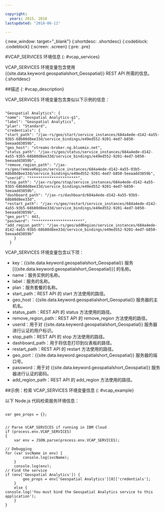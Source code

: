```yaml
---

copyright:
  years: 2015, 2018
lastupdated: "2018-06-11"

---
```


<!-- Attribute definitions -->
{:new_window: target="_blank"}
{:shortdesc: .shortdesc}
{:codeblock: .codeblock}
{:screen: .screen}
{:pre: .pre}

#VCAP_SERVICES 环境信息
{: #vcap_services}


VCAP_SERVICES 环境变量包含使用 {{site.data.keyword.geospatialshort_Geospatial}} REST API 所需的信息。
{:shortdesc}

##描述
{: #vcap_description}

VCAP_SERVICES 环境变量包含类似以下示例的信息：

<pre><code>
"Geospatial Analytics": {
"name": "Geospatial Analytics-g1",
"label": "Geospatial Analytics",
"plan": "Standard",
"credentials": {
"start_path": "/jax-rs/geo/start/service_instances/684a4ede-d142-4a55-93b5-68b80d8ee33d/service_bindings/e49ed552-9201-4ed7-b850-5eeaadd3859b",
"geo_host": "streams-broker.ng.bluemix.net",
"status_path": "/jax-rs/geo/status/service_instances/684a4ede-d142-4a55-93b5-68b80d8ee33d/service_bindings/e49ed552-9201-4ed7-b850-5eeaadd3859b",
"remove_region_path": "/jax-rs/geo/removeRegion/service_instances/684a4ede-d142-4a55-93b5-68b80d8ee33d/service_bindings/e49ed552-9201-4ed7-b850-5eeaadd3859b",
"userid": "**********************",
"stop_path": "/jax-rs/geo/stop/service_instances/684a4ede-d142-4a55-93b5-68b80d8ee33d/service_bindings/e49ed552-9201-4ed7-b850-5eeaadd3859b",
"dashboard_path": "/jax-rs/dashboard/684a4ede-d142-4a55-93b5-68b80d8ee33d",
"restart_path": "/jax-rs/geo/restart/service_instances/684a4ede-d142-4a55-93b5-68b80d8ee33d/service_bindings/e49ed552-9201-4ed7-b850-5eeaadd3859b",
"geo_port": 443,
"password": "**********************",
"add_region_path": "/jax-rs/geo/addRegion/service_instances/684a4ede-d142-4a55-93b5-68b80d8ee33d/service_bindings/e49ed552-9201-4ed7-b850-5eeaadd3859b"
    }
  }
</code></pre>

VCAP_SERVICES 环境变量包含以下项：

* key：{{site.data.keyword.geospatialshort_Geospatial}} 服务 [{{site.data.keyword.geospatialshort_Geospatial}}] 的名称。
* name：服务实例的名称。
* label：服务的名称。
* plan：服务套餐的名称。
* start_path：REST API 的 start 方法使用的路径。
* geo_host：{{site.data.keyword.geospatialshort_Geospatial}} 服务器的主机名。
* status_path：REST API 的 status 方法使用的路径。
* remove_region_path：REST API 的 remove_region 方法使用的路径。
* userid：用于对 {{site.data.keyword.geospatialshort_Geospatial}} 服务器进行认证的用户标识。
* stop_path：REST API 的 stop 方法使用的路径。
* dashboard_path：用于将信息打印到仪表板的路径。
* restart_path：REST API 的 restart 方法使用的路径。
* geo_port：{{site.data.keyword.geospatialshort_Geospatial}} 服务器的端口号。
* password：用于对 {{site.data.keyword.geospatialshort_Geospatial}} 服务器进行认证的密码。
* add_region_path：REST API 的 add_region 方法使用的路径。


##示例：检索 VCAP_SERVICES 环境变量信息
{: #vcap_example}

以下 Node.js 代码检索服务环境信息：

<pre><code>
var geo_props = {};


// Parse VCAP_SERVICES if running in IBM Cloud
if (process.env.VCAP_SERVICES)
{
	var env = JSON.parse(process.env.VCAP_SERVICES);

// Debugging
for (var svcName in env) {
		console.log(svcName);
	}
	console.log(env);
// Find the service
if (env['Geospatial Analytics']) {
		geo_props = env['Geospatial Analytics'][0]['credentials'];
	}
	else {
console.log('You must bind the Geospatial Analytics service to this application');
	}
}
</code></pre>
